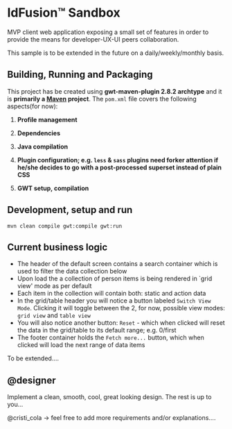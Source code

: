 IdFusion™ Sandbox
=================
MVP client web application exposing a small set of features in order to provide the means for developer-UX-UI peers collaboration.

This sample is to be extended in the future on a daily/weekly/monthly basis.

Building, Running and Packaging
-------------------------------
This project has be created using **gwt-maven-plugin 2.8.2 archtype** and it is **primarily a [Maven](https://maven.apache.org/) project**. 
The `pom.xml` file covers the following aspects(for now):

1. **Profile management**

2. **Dependencies**

3. **Java compilation**

4. **Plugin configuration; e.g. `less` & `sass` plugins need forker attention if he/she decides to go with a post-processed superset instead of plain CSS**

5. **GWT setup, compilation**


Development, setup and run
-----------------------------------
`mvn clean compile gwt:compile gwt:run`


Current business logic
----------------------
 - The header of the default screen contains a search container which is used to filter the data collection below 
 - Upon load the a collection of person items is being rendered in `grid view' mode as per default
 - Each item in the collection will contain both: static and action data
 - In the grid/table header you will notice a button labeled `Switch View Mode`. Clicking it will toggle between the 2, for now, possible view modes: `grid view` and `table view`
 - You will also notice another button: `Reset` - which when clicked will reset the data in the grid/table to its default range; e.g. 0/first
 - The footer container holds the `Fetch more...` button, which when clicked will load the next range of data items

To be extended....

@designer
---------
Implement a clean, smooth, cool, great looking design. 
The rest is up to you...



@cristi_cola -> feel free to add more requirements and/or explanations....
